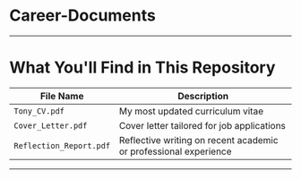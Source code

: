 # Career-Documents
---
# What You'll Find in This Repository

| File Name             | Description                                    |
|----------------------|------------------------------------------------|
| `Tony_CV.pdf`        | My most updated curriculum vitae               |
| `Cover_Letter.pdf`   | Cover letter tailored for job applications     |
| `Reflection_Report.pdf` | Reflective writing on recent academic or professional experience |

---
